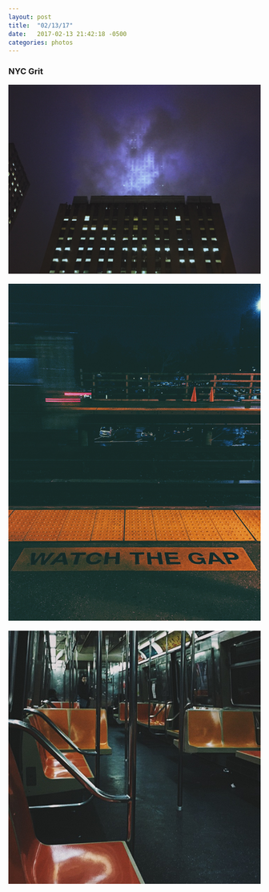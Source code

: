 ```yaml
---
layout: post
title:  "02/13/17"
date:   2017-02-13 21:42:18 -0500
categories: photos
---
```


### NYC Grit

![NYC Grit](/assets/images/albums/nyc-grit/5BDD065C-85B7-4FA4-B803-0618605819E9.jpg)
<br/><br/>
![NYC Grit](/assets/images/albums/nyc-grit/A170C861-A4B4-4EB3-AAFF-E851FAE3C831.jpg)
<br/><br/>
![NYC Grit](/assets/images/albums/nyc-grit/DBE3A2B3-0D91-4770-95DE-C0BC859C933B.jpg)
